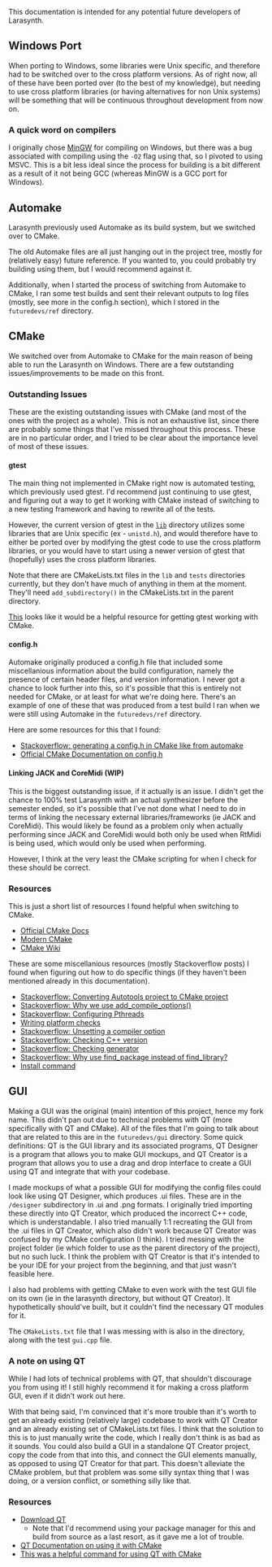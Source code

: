 This documentation is intended for any potential future developers of Larasynth.

## Windows Port

When porting to Windows, some libraries were Unix specific, and therefore had to be switched over to the cross platform versions. As of right now, all of these have been ported over (to the best of my knowledge), but needing to use cross platform libraries (or having alternatives for non Unix systems) will be something that will be continuous throughout development from now on.

### A quick word on compilers

I originally chose [MinGW](https://code.visualstudio.com/docs/cpp/config-mingw) for compiling on Windows, but there was a bug associated with compiling using the `-O2` flag using that, so I pivoted to using MSVC. This is a bit less ideal since the process for building is a bit different as a result of it not being GCC (whereas MinGW is a GCC port for Windows).

## Automake

Larasynth previously used Automake as its build system, but we switched over to CMake. 

The old Automake files are all just hanging out in the project tree, mostly for (relatively easy) future reference. If you wanted to, you could probably try building using them, but I would recommend against it.

Additionally, when I started the process of switching from Automake to CMake, I ran some test builds and sent their relevant outputs to log files (mostly, see more in the config.h section), which I stored in the `futuredevs/ref` directory.

## CMake

We switched over from Automake to CMake for the main reason of being able to run the Larasynth on Windows. There are a few outstanding issues/improvements to be made on this front.

### Outstanding Issues

These are the existing outstanding issues with CMake (and most of the ones with the project as a whole). This is not an exhaustive list, since there are probably some things that I've missed throughout this process. These are in no particular order, and I tried to be clear about the importance level of most of these issues.

#### gtest

The main thing not implemented in CMake right now is automated testing, which previously used gtest. I'd recommend just continuing to use gtest, and figuring out a way to get it working with CMake instead of switching to a new testing framework and having to rewrite all of the tests.

However, the current version of gtest in the [`lib`](lib/) directory utilizes some libraries that are Unix specific (ex - `unistd.h`), and would therefore have to either be ported over by modifying the gtest code to use the cross platform libraries, or you would have to start using a newer version of gtest that (hopefully) uses the cross platform libraries.

Note that there are CMakeLists.txt files in the `lib` and `tests` directories currently, but they don't have much of anything in them at the moment. They'll need `add_subdirectory()` in the CMakeLists.txt in the parent directory.

[This](https://cliutils.gitlab.io/modern-cmake/chapters/testing/googletest.html) looks like it would be a helpful resource for getting gtest working with CMake. 

#### config.h

Automake originally produced a config.h file that included some miscellanious information about the build configuration, namely the presence of certain header files, and version information. I never got a chance to look further into this, so it's possible that this is entirely not needed for CMake, or at least for what we're doing here. There's an example of one of these that was produced from a test build I ran when we were still using Automake in the `futuredevs/ref` directory.

Here are some resources for this that I found:
- [Stackoverflow: generating a config.h in CMake like from automake](https://stackoverflow.com/questions/38419876/cmake-generate-config-h-like-from-autoconf)
- [Official CMake Documentation on config.h](https://cmake.org/cmake/help/v3.6/command/configure_file.html)

#### Linking JACK and CoreMidi (WIP)

This is the biggest outstanding issue, if it actually is an issue. I didn't get the chance to 100% test Larasynth with an actual synthesizer before the semester ended, so it's possible that I've not done what I need to do in terms of linking the necessary external libraries/frameworks (ie JACK and CoreMidi). This would likely be found as a problem only when actually performing since JACK and CoreMidi would both only be used when RtMidi is being used, which would only be used when performing.

However, I think at the very least the CMake scripting for when I check for these should be correct.

### Resources

This is just a short list of resources I found helpful when switching to CMake.

- [Official CMake Docs](https://cmake.org/cmake/help/latest/)
- [Modern CMake](https://cliutils.gitlab.io/modern-cmake/)
- [CMake Wiki](https://gitlab.kitware.com/cmake/community/-/wikis/home)

These are some miscellanious resources (mostly Stackoverflow posts) I found when figuring out how to do specific things (if they haven't been mentioned already in this documentation).

- [Stackoverflow: Converting Autotools project to CMake project](https://stackoverflow.com/questions/7132862/how-do-i-convert-an-autotools-project-to-a-cmake-project)
- [Stackoverflow: Why we use add_compile_options()](https://stackoverflow.com/questions/60622643/why-my-cmake-does-not-add-cmake-cxx-flags-debug-to-cmake-cxx-flags)
- [Stackoverflow: Configuring Pthreads](https://stackoverflow.com/questions/1620918/cmake-and-libpthread)
- [Writing platform checks](https://gitlab.kitware.com/cmake/community/-/wikis/doc/tutorials/How-To-Write-Platform-Checks)
- [Stackoverflow: Unsetting a compiler option](https://stackoverflow.com/questions/32945670/set-compiler-option-to-default-in-cmake)
- [Stackoverflow: Checking C++ version](https://stackoverflow.com/questions/10984442/how-to-detect-c11-support-of-a-compiler-with-cmake)
- [Stackoverflow: Checking generator](https://stackoverflow.com/questions/26836361/check-if-generating-a-visual-studio-solution-or-makefile-from-cmake)
- [Stackoverflow: Why use find_package instead of find_library?](https://stackoverflow.com/questions/23832339/package-vs-library)
- [Install command](https://cliutils.gitlab.io/modern-cmake/chapters/install/installing.html)

## GUI

Making a GUI was the original (main) intention of this project, hence my fork name. This didn't pan out due to technical problems with QT (more specifically with QT and CMake). All of the files that I'm going to talk about that are related to this are in the `futuredevs/gui` directory. Some quick definitions: QT is the GUI library and its associated programs, QT Designer is a program that allows you to make GUI mockups, and QT Creator is a program that allows you to use a drag and drop interface to create a GUI using QT and integrate that with your codebase.

I made mockups of what a possible GUI for modifying the config files could look like using QT Designer, which produces .ui files. These are in the `/designer` subdirectory in .ui and .png formats. I originally tried importing these directly into QT Creator, which produced the incorrect C++ code, which is understandable. I also tried manually 1:1 recreating the GUI from the .ui files in QT Creator, which also didn't work because QT Creator was confused by my CMake configuration (I think). I tried messing with the project folder (ie which folder to use as the parent directory of the project), but no such luck. I think the problem with QT Creator is that it's intended to be your IDE for your project from the beginning, and that just wasn't feasible here.

I also had problems with getting CMake to even work with the test GUI file on its own (ie in the larasynth directory, but without QT Creator). It hypothetically should've built, but it couldn't find the necessary QT modules for it.

The `CMakeLists.txt` file that I was messing with is also in the directory, along with the test `gui.cpp` file.

### A note on using QT

While I had lots of technical problems with QT, that shouldn't discourage you from using it! I still highly recommend it for making a cross platform GUI, even if it didn't work out here. 

With that being said, I'm convinced that it's more trouble than it's worth to get an already existing (relatively large) codebase to work with QT Creator and an already existing set of CMakeLists.txt files. I think that the solution to this is to just manually write the code, which I really don't think is as bad as it sounds. You could also build a GUI in a standalone QT Creator project, copy the code from that into this, and connect the GUI elements manually, as opposed to using QT Creator for that part. This doesn't alleviate the CMake problem, but that problem was some silly syntax thing that I was doing, or a version conflict, or something silly like that.

### Resources
- [Download QT](https://wiki.qt.io/Building_Qt_5_from_Git#Getting_the_source_code)
    - Note that I'd recommend using your package manager for this and build from source as a last resort, as it gave me a lot of trouble.
- [QT Documentation on using it with CMake](https://doc.qt.io/qt-6/cmake-manual.html)
- [This was a helpful command for using QT with CMake](https://doc.qt.io/qt-6/qt-standard-project-setup.html)
